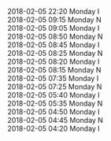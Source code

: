 2018-02-05 22:20 Monday  I  
2018-02-05 09:15 Monday  N  
2018-02-05 09:05 Monday  I  
2018-02-05 08:50 Monday  N  
2018-02-05 08:45 Monday  I  
2018-02-05 08:25 Monday  N  
2018-02-05 08:20 Monday  I  
2018-02-05 08:15 Monday  N  
2018-02-05 07:35 Monday  I  
2018-02-05 07:25 Monday  N  
2018-02-05 05:40 Monday  I  
2018-02-05 05:35 Monday  N  
2018-02-05 04:50 Monday  I  
2018-02-05 04:45 Monday  N  
2018-02-05 04:20 Monday  I  
